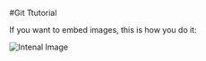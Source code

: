#Git Ttutorial

If you want to embed images, this is how you do it:

![Intenal Image](/Images/Vinyaka.png)
